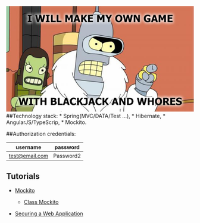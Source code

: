 <div style="text-align:center"><img src ="https://raw.githubusercontent.com/ShostakRV/Black_Jack_game/master/docs/PIC.jpg" /></div>
##Technology stack:
* Spring(MVC/DATA/Test ...),
* Hibernate,
* AngularJS/TypeScrip,
* Mockito.

##Authorization credentials:

| username | password|
| --- | --- |
| test@email.com | Password2|


## Tutorials
* [Mockito](http://mockito.org/)
    * [Class Mockito](https://mockito.googlecode.com/hg-history/1.5/javadoc/org/mockito/Mockito.html)

* [Securing a Web Application](https://spring.io/guides/gs/securing-web/)